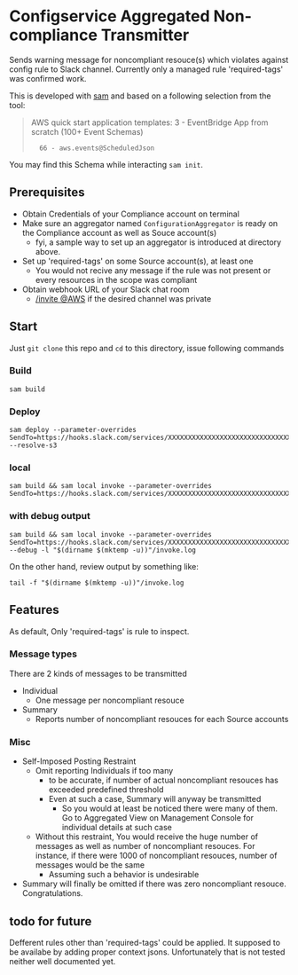 # Configservice Aggregated Non-compliance Transmitter

Sends warning message for noncompliant resouce(s) which violates against config rule to Slack channel. Currently only a managed rule 'required-tags' was confirmed work.

This is developed with [sam](https://aws.amazon.com/serverless/sam/) and based on a following selection from the tool:

>
> AWS quick start application templates:
>         3 - EventBridge App from scratch (100+ Event Schemas)
>
>       66 - aws.events@ScheduledJson

You may find this Schema while interacting `sam init`.

## Prerequisites

- Obtain Credentials of your Compliance account on terminal
- Make sure an aggregator named `ConfigurationAggregator` is ready on the Compliance account as well as Souce account(s)
  - fyi, a sample way to set up an aggregator is introduced at directory above.
- Set up 'required-tags' on some Source account(s), at least one
  - You would not recive any message if the rule was not present or every resources in the scope was compliant
- Obtain webhook URL of your Slack chat room
  - [/invite @AWS](https://docs.aws.amazon.com/chatbot/latest/adminguide/getting-started.html#chat-client-setup) if the desired channel was private

## Start

Just `git clone` this repo and `cd` to this directory, issue following commands

### Build

`sam build`

### Deploy

```
sam deploy --parameter-overrides SendTo=https://hooks.slack.com/services/XXXXXXXXXXXXXXXXXXXXXXXXXXXXXXXXXXXXXXXXXXXXXX --resolve-s3
```

### local

```
sam build && sam local invoke --parameter-overrides SendTo=https://hooks.slack.com/services/XXXXXXXXXXXXXXXXXXXXXXXXXXXXXXXXXXXXXXXXXXXXXX
```

### with debug output

```
sam build && sam local invoke --parameter-overrides SendTo=https://hooks.slack.com/services/XXXXXXXXXXXXXXXXXXXXXXXXXXXXXXXXXXXXXXXXXXXXXX --debug -l "$(dirname $(mktemp -u))"/invoke.log
```

On the other hand, review output by something like:

`tail -f "$(dirname $(mktemp -u))"/invoke.log`

## Features

As default, Only 'required-tags' is rule to inspect.

### Message types

There are 2 kinds of messages to be transmitted

- Individual
  - One message per noncompliant resouce
- Summary
  - Reports number of noncompliant resouces for each Source accounts

### Misc

- Self-Imposed Posting Restraint
  - Omit reporting Individuals if too many
    - to be accurate, if number of actual noncompliant resouces has exceeded predefined threshold
    - Even at such a case, Summary will anyway be transmitted
      - So you would at least be noticed there were many of them. Go to Aggregated View on Management Console for individual details at such case
  - Without this restraint, You would receive the huge number of messages as well as number of noncompliant resouces. For instance, if there were 1000 of noncompliant resouces, number of messages would be the same
    - Assuming such a behavior is undesirable
- Summary will finally be omitted if there was zero noncompliant resouce. Congratulations.

## todo for future

Defferent rules other than 'required-tags' could be applied.
It supposed to be availabe by adding proper context jsons.
Unfortunately that is not tested neither well documented yet.

<!-- configservice-aggregated-violation-transmitter -->
